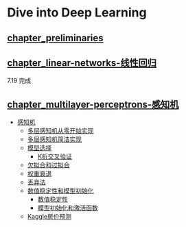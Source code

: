 <!--
 * @Author       : JonnyZhang 71881972+jonnyzhang02@users.noreply.github.com
 * @LastEditTime : 2023-07-23 16:30
 * @FilePath     : \d2l-zh-pytorch\README.md
 * 
 * coded by ZhangYang@BUPT, my email is zhangynag0207@bupt.edu.cn
-->
# Dive into Deep Learning

## [chapter_preliminaries](./chapter_preliminaries/linear-algebra.ipynb)

## [chapter_linear-networks-线性回归](./chapter_linear-networks/.md)

7.19 完成

## [chapter_multilayer-perceptrons-感知机](./chapter_multilayer-perceptrons/.md/)

- [感知机](./chapter_multilayer-perceptrons/.md#%E6%84%9F%E7%9F%A5%E6%9C%BA)
    - [多层感知机从零开始实现](./chapter_multilayer-perceptrons/.md#%E5%A4%9A%E5%B1%82%E6%84%9F%E7%9F%A5%E6%9C%BA%E4%BB%8E%E9%9B%B6%E5%BC%80%E5%A7%8B%E5%AE%9E%E7%8E%B0)
    - [多层感知机简洁实现](./chapter_multilayer-perceptrons/.md#%E5%A4%9A%E5%B1%82%E6%84%9F%E7%9F%A5%E6%9C%BA%E7%AE%80%E6%B4%81%E5%AE%9E%E7%8E%B0)
    - [模型选择](./chapter_multilayer-perceptrons/.md#%E6%A8%A1%E5%9E%8B%E9%80%89%E6%8B%A9)
        - [K折交叉验证](./chapter_multilayer-perceptrons/.md#k%E6%8A%98%E4%BA%A4%E5%8F%89%E9%AA%8C%E8%AF%81)
    - [欠拟合和过拟合](./chapter_multilayer-perceptrons/.md#%E6%AC%A0%E6%8B%9F%E5%90%88%E5%92%8C%E8%BF%87%E6%8B%9F%E5%90%88)
    - [权重衰退](./chapter_multilayer-perceptrons/.md#%E6%9D%83%E9%87%8D%E8%A1%B0%E9%80%80)
    - [丢弃法](./chapter_multilayer-perceptrons/.md#%E4%B8%A2%E5%BC%83%E6%B3%95)
    - [数值稳定性和模型初始化](./chapter_multilayer-perceptrons/.md#%E6%95%B0%E5%80%BC%E7%A8%B3%E5%AE%9A%E6%80%A7%E5%92%8C%E6%A8%A1%E5%9E%8B%E5%88%9D%E5%A7%8B%E5%8C%96)
        - [数值稳定性](./chapter_multilayer-perceptrons/.md#%E6%95%B0%E5%80%BC%E7%A8%B3%E5%AE%9A%E6%80%A7)
        - [模型初始化和激活函数](./chapter_multilayer-perceptrons/.md#%E6%A8%A1%E5%9E%8B%E5%88%9D%E5%A7%8B%E5%8C%96%E5%92%8C%E6%BF%80%E6%B4%BB%E5%87%BD%E6%95%B0)
    - [Kaggle房价预测](./chapter_multilayer-perceptrons/.md#kaggle%E6%88%BF%E4%BB%B7%E9%A2%84%E6%B5%8B)

<!-- /TOC -->



